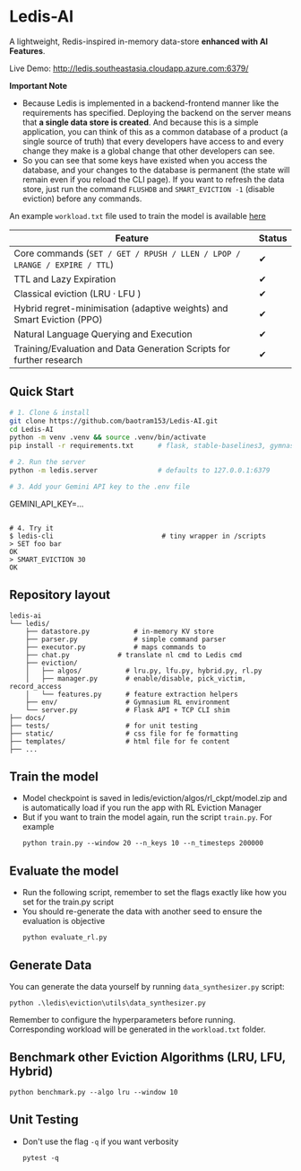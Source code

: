 # Ledis-AI

A lightweight, Redis-inspired in-memory data-store **enhanced with AI Features**.

Live Demo: http://ledis.southeastasia.cloudapp.azure.com:6379/

**Important Note**
- Because Ledis is implemented in a backend-frontend manner like the requirements has specified. Deploying the backend on the server means that **a single data store is created**. And because this is a simple application, you can think of this as a common database of a product (a single source of truth) that every developers have access to and every change they make is a global change that other developers can see.
- So you can see that some keys have existed when you access the database, and your changes to the database is permanent (the state will remain even if you reload the CLI page). If you want to refresh the data store, just run the command `FLUSHDB` and `SMART_EVICTION -1` (disable eviction) before any commands.

An example `workload.txt` file used to train the model is available [here](https://drive.google.com/drive/u/0/folders/1--yJ20Ys6xDgH_6Q-95Et_3kVNrHQpRh)

| Feature | Status |
|---------|--------|
| Core commands (`SET / GET / RPUSH / LLEN / LPOP / LRANGE / EXPIRE / TTL`) | ✔ |
| TTL and Lazy Expiration | ✔ |
| Classical eviction (LRU · LFU ) | ✔ |
| Hybrid regret-minimisation (adaptive weights) and Smart Eviction (PPO) | ✔ |
| Natural Language Querying and Execution | ✔ |
| Training/Evaluation and Data Generation Scripts for further research | ✔ |

## Quick Start

```bash
# 1. Clone & install
git clone https://github.com/baotram153/Ledis-AI.git
cd Ledis-AI
python -m venv .venv && source .venv/bin/activate
pip install -r requirements.txt      # flask, stable-baselines3, gymnasium …

# 2. Run the server
python -m ledis.server               # defaults to 127.0.0.1:6379

# 3. Add your Gemini API key to the .env file
```
GEMINI_API_KEY=...
```

# 4. Try it
$ ledis-cli                           # tiny wrapper in /scripts
> SET foo bar
OK
> SMART_EVICTION 30
OK
```

## Repository layout
```
ledis-ai
└── ledis/
    ├── datastore.py           # in-memory KV store
    ├── parser.py              # simple command parser
    ├── executor.py            # maps commands to
    ├── chat.py            # translate nl cmd to Ledis cmd
    ├── eviction/
    │   ├── algos/           # lru.py, lfu.py, hybrid.py, rl.py
    │   ├── manager.py       # enable/disable, pick_victim, record_access
    │   └── features.py      # feature extraction helpers
    ├── env/                 # Gymnasium RL environment
    └── server.py            # Flask API + TCP CLI shim
├── docs/
├── tests/                   # for unit testing
├── static/                  # css file for fe formatting
├── templates/               # html file for fe content
├── ...
```

## Train the model
- Model checkpoint is saved in ledis/eviction/algos/rl_ckpt/model.zip and is automatically load if you run the app with RL Eviction Manager
- But if you want to train the model again, run the script `train.py`. For example
    ```
    python train.py --window 20 --n_keys 10 --n_timesteps 200000
    ```

## Evaluate the model
- Run the following script, remember to set the flags exactly like how you set for the train.py script
- You should re-generate the data with another seed to ensure the evaluation is objective
    ```
    python evaluate_rl.py
    ```
    
## Generate Data
You can generate the data yourself by running `data_synthesizer.py` script:
```
python .\ledis\eviction\utils\data_synthesizer.py
```
Remember to configure the hyperparameters before running. Corresponding workload will be generated in the `workload.txt` folder.

## Benchmark other Eviction Algorithms (LRU, LFU, Hybrid)
```
python benchmark.py --algo lru --window 10 
```

## Unit Testing
- Don't use the flag `-q` if you want verbosity
    ```
    pytest -q
    ```
